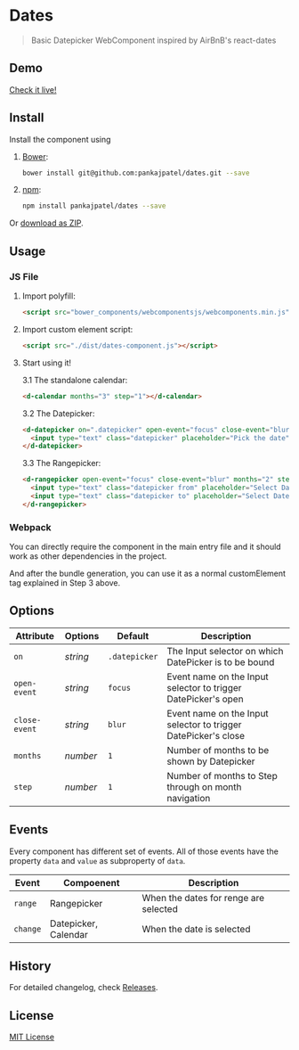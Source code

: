 # Dates

> Basic Datepicker WebComponent inspired by AirBnB's react-dates

## Demo

[Check it live!](http://pankajpatel.github.io/dates)

## Install

Install the component using 

1. [Bower](http://bower.io/):

    ```sh
    bower install git@github.com:pankajpatel/dates.git --save
    ```

2. [npm](http://npmjs.org/):

    ```sh
    npm install pankajpatel/dates --save
    ```

Or [download as ZIP](https://github.com/pankajpatel/git@github.com:pankajpatel/dates.git/archive/master.zip).

## Usage

### JS File

1. Import polyfill:

    ```html
    <script src="bower_components/webcomponentsjs/webcomponents.min.js"></script>
    ```

2. Import custom element script:

    ```html
    <script src="./dist/dates-component.js"></script>
    ```

3. Start using it!

    3.1 The standalone calendar:
    ```html
    <d-calendar months="3" step="1"></d-calendar>
    ```
    3.2 The Datepicker:
    ```html
    <d-datepicker on=".datepicker" open-event="focus" close-event="blur" months="3" step="1">
      <input type="text" class="datepicker" placeholder="Pick the date">
    </d-datepicker>
    ```
    3.3 The Rangepicker:
    ```html
    <d-rangepicker open-event="focus" close-event="blur" months="2" step="1">
      <input type="text" class="datepicker from" placeholder="Select Dates" />
      <input type="text" class="datepicker to" placeholder="Select Dates" />
    </d-rangepicker>
    ```

### Webpack

You can directly require the component in the main entry file and it should work as other dependencies in the project.

And after the bundle generation, you can use it as a normal customElement tag explained in Step 3 above.

## Options

Attribute     | Options     | Default      | Description
---           | ---         | ---          | ---
`on` | *string* | `.datepicker`| The Input selector on which DatePicker is to be bound
`open-event` | *string* | `focus` | Event name on the Input selector to trigger DatePicker's open
`close-event` | *string* | `blur` | Event name on the Input selector to trigger DatePicker's close
`months` | *number* | `1` | Number of months to be shown by Datepicker
`step` | *number* | `1` | Number of months to Step through on month navigation

## Events

Every component has different set of events. All of those events have the property `data` and `value` as subproperty of `data`.

Event| Compoenent | Description
--- | --- | ---
`range` | Rangepicker | When the dates for renge are selected
`change` | Datepicker, Calendar | When the date is selected


## History

For detailed changelog, check [Releases](https://github.com/pankajpatel/git@github.com:pankajpatel/dates.git/releases).

## License

[MIT License](http://opensource.org/licenses/MIT)
